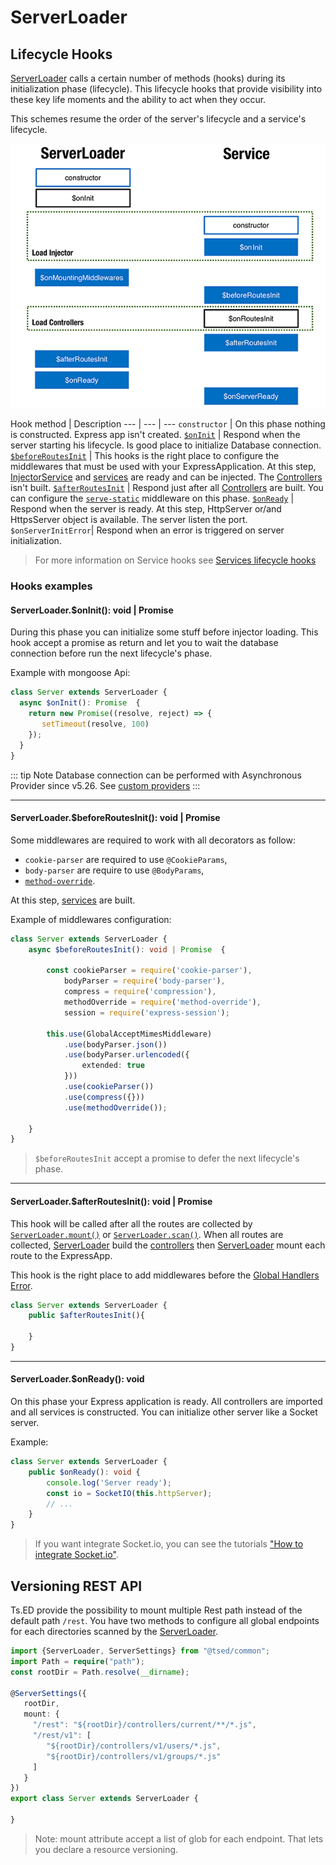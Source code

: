 # ServerLoader
## Lifecycle Hooks

[ServerLoader](/api/common/server/components/ServerLoader.md) calls a certain number of methods (hooks) during its initialization
phase (lifecycle). This lifecycle hooks that provide visibility into these key life moments and the ability to act
when they occur.

This schemes resume the order of the server's lifecycle and a service's lifecycle.

![lifecycle-hooks](./../assets/hooks-in-sequence.png)

Hook method | Description
--- | --- | ---
`constructor` | On this phase nothing is constructed. Express app isn't created.
[`$onInit`](#serverloaderoninit-void-promise) | Respond when the server starting his lifecycle. Is good place to initialize Database connection.
[`$beforeRoutesInit`](#serverloaderbeforeroutesinit-void-promise) | This hooks is the right place to configure the middlewares that must be used with your ExpressApplication. At this step, [InjectorService](/api/di/services/InjectorService.md) and [services](/docs/services.md) are ready and can be injected. The [Controllers](/docs/controllers.md) isn't built.
[`$afterRoutesInit`](#serverloaderafterroutesinit-void-promise) | Respond just after all [Controllers](/docs/controllers.md) are built. You can configure the [`serve-static`](https://github.com/expressjs/serve-static) middleware on this phase.
[`$onReady`](#serverloaderonready-void) | Respond when the server is ready. At this step, HttpServer or/and HttpsServer object is available. The server listen the port.
`$onServerInitError`| Respond when an error is triggered on server initialization.

> For more information on Service hooks see [Services lifecycle hooks](/docs/services.md#lifecycle-hook)

### Hooks examples
#### ServerLoader.$onInit(): void | Promise

During this phase you can initialize some stuff before injector loading. This hook accept a promise as return and let you to wait the database connection before run the next lifecycle's phase.

Example with mongoose Api:
```typescript
class Server extends ServerLoader {
  async $onInit(): Promise  {
    return new Promise((resolve, reject) => {
       setTimeout(resolve, 100)
    });
  }
}
```
::: tip Note
Database connection can be performed with Asynchronous Provider since v5.26. See [custom providers](/docs/custom-providers.md)
:::

***

#### ServerLoader.$beforeRoutesInit(): void | Promise

Some middlewares are required to work with all decorators as follow:

* `cookie-parser` are required to use `@CookieParams`,
* `body-parser` are require to use `@BodyParams`,
* [`method-override`](https://github.com/expressjs/method-override).

At this step, [services](/docs/services.md) are built.

Example of middlewares configuration:
```typescript
class Server extends ServerLoader {
    async $beforeRoutesInit(): void | Promise  {

        const cookieParser = require('cookie-parser'),
            bodyParser = require('body-parser'),
            compress = require('compression'),
            methodOverride = require('method-override'),
            session = require('express-session');

        this.use(GlobalAcceptMimesMiddleware)
            .use(bodyParser.json())
            .use(bodyParser.urlencoded({
                extended: true
            }))
            .use(cookieParser())
            .use(compress({}))
            .use(methodOverride());

    }
}
```
> `$beforeRoutesInit` accept a promise to defer the next lifecycle's phase.

***

#### ServerLoader.$afterRoutesInit(): void | Promise

This hook will be called after all the routes are collected by [`ServerLoader.mount()`](/api/common/server/components/ServerLoader.md)
or [`ServerLoader.scan()`](/api/common/server/components/ServerLoader.md).
When all routes are collected, [ServerLoader](/api/common/server/components/ServerLoader.md) build the [controllers](/docs/controllers.md) then [ServerLoader](/api/common/server/components/ServerLoader.md) mount each route to the ExpressApp.

This hook is the right place to add middlewares before the [Global Handlers Error](/docs/middlewares/override/global-error-handler.md).

```typescript
class Server extends ServerLoader {
    public $afterRoutesInit(){

    }
}
```

***

#### ServerLoader.$onReady(): void

On this phase your Express application is ready. All controllers are imported and all services is constructed.
You can initialize other server like a Socket server.

Example:
```typescript
class Server extends ServerLoader {
    public $onReady(): void {
        console.log('Server ready');
        const io = SocketIO(this.httpServer);
        // ...
    }
}
```
> If you want integrate Socket.io, you can see the tutorials ["How to integrate Socket.io"](/tutorials/socket-io.md).

## Versioning REST API

Ts.ED provide the possibility to mount multiple Rest path instead of the default path `/rest`.
You have two methods to configure all global endpoints for each directories scanned by the [ServerLoader](/api/common/server/components/ServerLoader.md).

```typescript
import {ServerLoader, ServerSettings} from "@tsed/common";
import Path = require("path");
const rootDir = Path.resolve(__dirname);

@ServerSettings({
   rootDir,
   mount: {
     "/rest": "${rootDir}/controllers/current/**/*.js",
     "/rest/v1": [
        "${rootDir}/controllers/v1/users/*.js",
        "${rootDir}/controllers/v1/groups/*.js"
     ]
   }
})
export class Server extends ServerLoader {

}
```
> Note: mount attribute accept a list of glob for each endpoint. That lets you declare a resource versioning.



